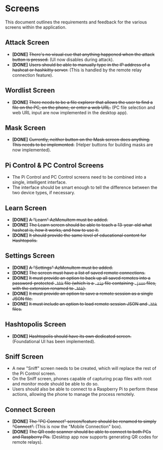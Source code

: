 # Screens

This document outlines the requirements and feedback for the various screens within the application.

## Attack Screen
- **[DONE]** ~~There's no visual cue that anything happened when the attack button is pressed.~~ (UI now disables during attack).
- **[DONE]** ~~Users should be able to manually type in the IP address of a hashcat or hashkitty server.~~ (This is handled by the remote relay connection feature).

## Wordlist Screen
- **[DONE]** ~~There needs to be a file explorer that allows the user to find a file on the PC, on the phone, or enter a web URL.~~ (PC file selection and web URL input are now implemented in the desktop app).

## Mask Screen
- **[DONE]** ~~Currently, neither button on the Mask screen does anything. This needs to be implemented.~~ (Helper buttons for building masks are now implemented).

## Pi Control & PC Control Screens
- The Pi Control and PC Control screens need to be combined into a single, intelligent interface.
- The interface should be smart enough to tell the difference between the two device types, if necessary.

## Learn Screen
- **[DONE]** ~~A "Learn" AzMenuItem must be added.~~
- **[DONE]** ~~The Learn screen should be able to teach a 13-year-old what hashcat is, how it works, and how to use it.~~
- **[DONE]** ~~It should provide the same level of educational content for Hashtopolis.~~

## Settings Screen
- **[DONE]** ~~A "Settings" AzMenuItem must be added.~~
- **[DONE]** ~~The screen must have a list of saved remote connections.~~
- **[DONE]** ~~It must provide an option to back up all saved remotes into a password-protected `.hhk` file (which is a `.zip` file containing `.json` files, with the extension renamed to `.hhk`).~~
- **[DONE]** ~~It must provide an option to save a remote session as a single JSON file.~~
- **[DONE]** ~~It must include an option to load remote session JSON and `.hhk` files.~~

## Hashtopolis Screen
- **[DONE]** ~~Hashtopolis should have its own dedicated screen.~~ (Foundational UI has been implemented).

## Sniff Screen
- A new "Sniff" screen needs to be created, which will replace the rest of the Pi Control screen.
- On the Sniff screen, phones capable of capturing pcap files with root and monitor mode should be able to do so.
- Users should also be able to connect to a Raspberry Pi to perform these actions, allowing the phone to manage the process remotely.

## Connect Screen
- **[DONE]** ~~The "PC Connect" screen/feature should be renamed to simply "Connect".~~ (This is now the "Mobile Connection" box).
- **[DONE]** ~~The QR code scanner should be able to connect to both PCs and Raspberry Pis.~~ (Desktop app now supports generating QR codes for remote relays).